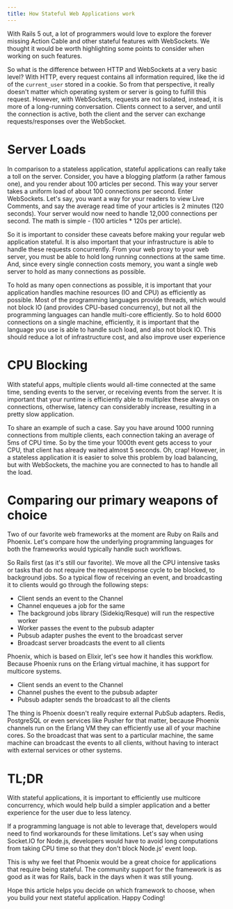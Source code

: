 ```yaml
---
title: How Stateful Web Applications work
---
```


With Rails 5 out, a lot of programmers would love to explore the forever missing Action Cable and other stateful features with WebSockets. We thought it would be worth highlighting some points to consider when working on such features.

So what is the difference between HTTP and WebSockets at a very basic level? With HTTP, every request contains all information required, like the id of the `current_user` stored in a cookie. So from that perspective, it really doesn't matter which operating system or server is going to fulfill this request. However, with WebSockets, requests are not isolated, instead, it is more of a long-running conversation. Clients connect to a server, and until the connection is active, both the client and the server can exchange requests/responses over the WebSocket.

# Server Loads

In comparison to a stateless application, stateful applications can really take a toll on the server. Consider, you have a blogging platform (a rather famous one), and you render about 100 articles per second. This way your server takes a uniform load of about 100 connections per second. Enter WebSockets. Let's say, you want a way for your readers to view Live Comments, and say the average read time of your articles is 2 minutes (120 seconds). Your server would now need to handle 12,000 connections per second. The math is simple - (100 articles * 120s per article).

So it is important to consider these caveats before making your regular web application stateful. It is also important that your infrastructure is able to handle these requests concurrently. From your web proxy to your web server, you must be able to hold long running connections at the same time. And, since every single connection costs memory, you want a single web server to hold as many connections as possible.

To hold as many open connections as possible, it is important that your application handles machine resources (IO and CPU) as efficiently as possible. Most of the programming languages provide threads, which would not block IO (and provides CPU-based concurrency), but not all the programming languages can handle multi-core efficiently. So to hold 6000 connections on a single machine, efficiently, it is important that the language you use is able to handle such load, and also not block IO. This should reduce a lot of infrastructure cost, and also improve user experience

# CPU Blocking

With stateful apps, multiple clients would all-time connected at the same time, sending events to the server, or receiving events from the server. It is important that your runtime is efficiently able to multiplex these always on connections, otherwise, latency can considerably increase, resulting in a pretty slow application.

To share an example of such a case. Say you have around 1000 running connections from multiple clients, each connection taking an average of 5ms of CPU time. So by the time your 1000th event gets access to your CPU, that client has already waited almost 5 seconds. Oh, crap! However, in a stateless application it is easier to solve this problem by load balancing, but with WebSockets, the machine you are connected to has to handle all the load.

# Comparing our primary weapons of choice

Two of our favorite web frameworks at the moment are Ruby on Rails and Phoenix. Let's compare how the underlying programming languages for both the frameworks would typically handle such workflows.

So Rails first (as it's still our favorite). We move all the CPU intensive tasks or tasks that do not require the request/response cycle to be blocked, to background jobs. So a typical flow of receiving an event, and broadcasting it to clients would go through the following steps:

- Client sends an event to the Channel
- Channel enqueues a job for the same
- The background jobs library (Sidekiq/Resque) will run the respective worker
- Worker passes the event to the pubsub adapter
- Pubsub adapter pushes the event to the broadcast server
- Broadcast server broadcasts the event to all clients

Phoenix, which is based on Elixir, let's see how it handles this workflow. Because Phoenix runs on the Erlang virtual machine, it has support for multicore systems.

- Client sends an event to the Channel
- Channel pushes the event to the pubsub adapter
- Pubsub adapter sends the broadcast to all the clients

The thing is Phoenix doesn't really require external PubSub adapters. Redis, PostgreSQL or even services like Pusher for that matter, because Phoenix channels run on the Erlang VM they can efficiently use all of your machine cores. So the broadcast that was sent to a particular machine, the same machine can broadcast the events to all clients, without having to interact with external services or other systems.

# TL;DR

With stateful applications, it is important to efficiently use multicore concurrency, which would help build a simpler application and a better experience for the user due to less latency.

If a programming language is not able to leverage that, developers would need to find workarounds for these limitations. Let's say when using Socket.IO for Node.js, developers would have to avoid long computations from taking CPU time so that they don't block Node.js' event loop.

This is why we feel that Phoenix would be a great choice for applications that require being stateful. The community support for the framework is as good as it was for Rails, back in the days when it was still young.

Hope this article helps you decide on which framework to choose, when you build your next stateful application. Happy Coding!
